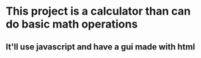 # This project is a calculator than can do basic math operations
## It'll use javascript and have a gui made with html
